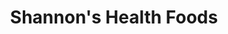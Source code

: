 ---
title: "Shannon's Health Foods"
url: /moreno-valley/shannons-health-foods/
shop: Lebensmittel
---